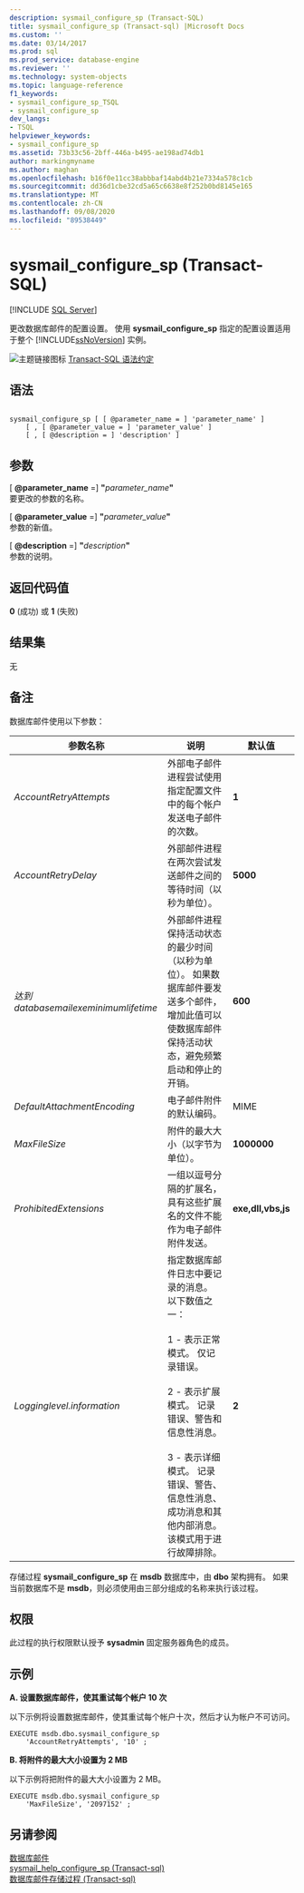 ```yaml
---
description: sysmail_configure_sp (Transact-SQL)
title: sysmail_configure_sp (Transact-sql) |Microsoft Docs
ms.custom: ''
ms.date: 03/14/2017
ms.prod: sql
ms.prod_service: database-engine
ms.reviewer: ''
ms.technology: system-objects
ms.topic: language-reference
f1_keywords:
- sysmail_configure_sp_TSQL
- sysmail_configure_sp
dev_langs:
- TSQL
helpviewer_keywords:
- sysmail_configure_sp
ms.assetid: 73b33c56-2bff-446a-b495-ae198ad74db1
author: markingmyname
ms.author: maghan
ms.openlocfilehash: b16f0e11cc38abbbaf14abd4b21e7334a578c1cb
ms.sourcegitcommit: dd36d1cbe32cd5a65c6638e8f252b0bd8145e165
ms.translationtype: MT
ms.contentlocale: zh-CN
ms.lasthandoff: 09/08/2020
ms.locfileid: "89538449"
---
```

# <a name="sysmail_configure_sp-transact-sql"></a>sysmail_configure_sp (Transact-SQL)
[!INCLUDE [SQL Server](../../includes/applies-to-version/sqlserver.md)]

  更改数据库邮件的配置设置。 使用 **sysmail_configure_sp** 指定的配置设置适用于整个 [!INCLUDE[ssNoVersion](../../includes/ssnoversion-md.md)] 实例。  
  
 ![主题链接图标](../../database-engine/configure-windows/media/topic-link.gif "“主题链接”图标") [Transact-SQL 语法约定](../../t-sql/language-elements/transact-sql-syntax-conventions-transact-sql.md)  
  
## <a name="syntax"></a>语法  
  
```  
  
sysmail_configure_sp [ [ @parameter_name = ] 'parameter_name' ]  
    [ , [ @parameter_value = ] 'parameter_value' ]  
    [ , [ @description = ] 'description' ]  
```  
  
## <a name="arguments"></a>参数  
 [ **@parameter_name** =] **"**_parameter_name_**"**  
 要更改的参数的名称。  
  
 [ **@parameter_value** =] **"**_parameter_value_**"**  
 参数的新值。  
  
 [ **@description** =] **"**_description_**"**  
 参数的说明。  
  
## <a name="return-code-values"></a>返回代码值  
 **0** (成功) 或 **1** (失败)   
  
## <a name="result-sets"></a>结果集  
 无  
  
## <a name="remarks"></a>备注  
 数据库邮件使用以下参数：  
  
| 参数名称 | 说明 | 默认值 |
| -------------- | ----------- | ------------- |
|*AccountRetryAttempts*|外部电子邮件进程尝试使用指定配置文件中的每个帐户发送电子邮件的次数。|**1**|  
|*AccountRetryDelay*|外部邮件进程在两次尝试发送邮件之间的等待时间（以秒为单位）。|**5000**|  
|*达到 databasemailexeminimumlifetime*|外部邮件进程保持活动状态的最少时间（以秒为单位）。 如果数据库邮件要发送多个邮件，增加此值可以使数据库邮件保持活动状态，避免频繁启动和停止的开销。|**600**|  
|*DefaultAttachmentEncoding*|电子邮件附件的默认编码。|MIME|  
|*MaxFileSize*|附件的最大大小（以字节为单位）。|**1000000**|  
|*ProhibitedExtensions*|一组以逗号分隔的扩展名，具有这些扩展名的文件不能作为电子邮件附件发送。|**exe,dll,vbs,js**|  
|*Logginglevel.information*|指定数据库邮件日志中要记录的消息。 以下数值之一：<br /><br /> 1 - 表示正常模式。 仅记录错误。<br /><br /> 2 - 表示扩展模式。 记录错误、警告和信息性消息。<br /><br /> 3 - 表示详细模式。 记录错误、警告、信息性消息、成功消息和其他内部消息。 该模式用于进行故障排除。|**2**|  
  
 存储过程 **sysmail_configure_sp** 在 **msdb** 数据库中，由 **dbo** 架构拥有。 如果当前数据库不是 **msdb**，则必须使用由三部分组成的名称来执行该过程。  
  
## <a name="permissions"></a>权限  
 此过程的执行权限默认授予 **sysadmin** 固定服务器角色的成员。  
  
## <a name="examples"></a>示例  
 **A. 设置数据库邮件，使其重试每个帐户 10 次**  
  
 以下示例将设置数据库邮件，使其重试每个帐户十次，然后才认为帐户不可访问。  
  
```  
EXECUTE msdb.dbo.sysmail_configure_sp  
    'AccountRetryAttempts', '10' ;  
```  
  
 **B. 将附件的最大大小设置为 2 MB**  
  
 以下示例将把附件的最大大小设置为 2 MB。  
  
```  
EXECUTE msdb.dbo.sysmail_configure_sp  
    'MaxFileSize', '2097152' ;  
```  
  
## <a name="see-also"></a>另请参阅  
 [数据库邮件](../../relational-databases/database-mail/database-mail.md)   
 [sysmail_help_configure_sp &#40;Transact-sql&#41;](../../relational-databases/system-stored-procedures/sysmail-help-configure-sp-transact-sql.md)   
 [数据库邮件存储过程 &#40;Transact-sql&#41;](../../relational-databases/system-stored-procedures/database-mail-stored-procedures-transact-sql.md)  
  
  
